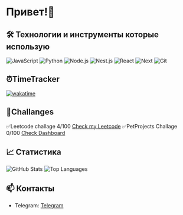 # Привет!👋

## 🛠️ Технологии и инструменты которые использую
![JavaScript](https://img.shields.io/badge/-JavaScript-333?style=flat&logo=javascript)
![Python](https://img.shields.io/badge/-Python-333?style=flat&logo=Python)
![Node.js](https://img.shields.io/badge/-Node.js-333?style=flat&logo=node.js)
![Nest.js](https://img.shields.io/badge/-Nest.js-333?style=flat&logo=nest.js)
![React](https://img.shields.io/badge/-React-333?style=flat&logo=react)
![Next](https://img.shields.io/badge/-Next-333?style=flat&logo=next)
![Git](https://img.shields.io/badge/-Git-333?style=flat&logo=git)

## ⏰TimeTracker
[![wakatime](https://wakatime.com/badge/user/bee81210-2a19-4c98-8ca9-b50b243c294e.svg)](https://wakatime.com/@bee81210-2a19-4c98-8ca9-b50b243c294e)

## 🎯Challanges
✅Leetcode challage 4/100 [Check my Leetcode](https://leetcode.com/u/andrushikk/)
✅PetProjects Challage 0/100 [Check Dashboard](https://github.com/users/andrushikk/projects/3/views/1)

## 📈 Статистика
![GitHub Stats](https://github-readme-stats.vercel.app/api?username=andrushikk&show_icons=true&theme=dark)
![Top Languages](https://github-readme-stats.vercel.app/api/top-langs/?username=andrushikk&layout=compact&theme=dark)

## 📫 Контакты
- Telegram: [Telegram](https://t.me/aandrushik)

